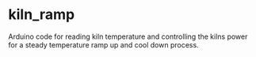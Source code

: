 # kiln_ramp
Arduino code for reading kiln temperature and controlling the kilns power for a steady temperature ramp up and cool down process.
